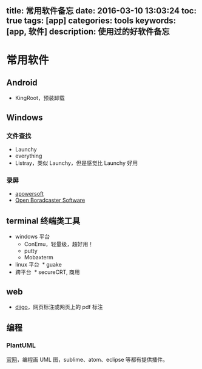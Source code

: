 title: 常用软件备忘
date: 2016-03-10 13:03:24
toc: true
tags: [app]
categories: tools
keywords: [app, 软件]
description: 使用过的好软件备忘
---


常用软件
========

## Android

* KingRoot，预装卸载

## Windows
### 文件查找

* Launchy
* everything
* Listray，类似 Launchy，但是感觉比 Launchy 好用

### 录屏
* [apowersoft](https://www.apowersoft.cn/free-online-screen-recorder)
* [Open Boradcaster Software](https://obsproject.com/)

## terminal 终端类工具
* windows 平台
  * ConEmu，轻量级，超好用！
  * putty
  * Mobaxterm
* linux 平台
  * guake
* 跨平台
  * secureCRT, 商用

## web

* [diigo](https://www.diigo.com/)，网页标注或网页上的 pdf 标注

## 编程

### PlantUML
[官网](http://plantuml.com/)，编程画 UML 图，sublime、atom、eclipse 等都有提供插件。
